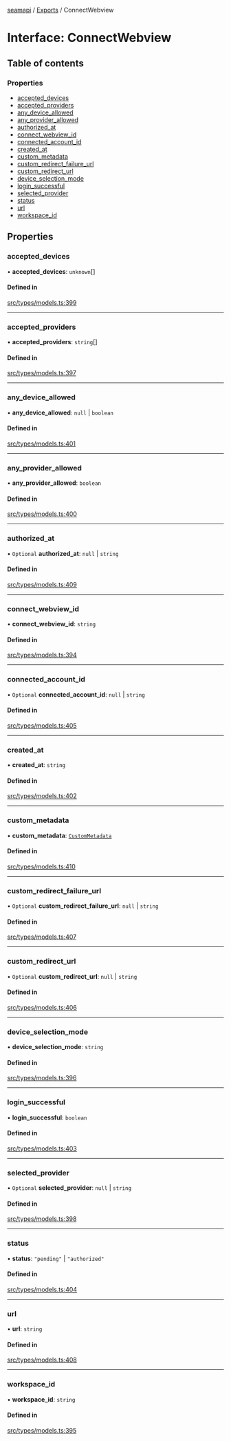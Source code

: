 [seamapi](../README.md) / [Exports](../modules.md) / ConnectWebview

# Interface: ConnectWebview

## Table of contents

### Properties

- [accepted\_devices](ConnectWebview.md#accepted_devices)
- [accepted\_providers](ConnectWebview.md#accepted_providers)
- [any\_device\_allowed](ConnectWebview.md#any_device_allowed)
- [any\_provider\_allowed](ConnectWebview.md#any_provider_allowed)
- [authorized\_at](ConnectWebview.md#authorized_at)
- [connect\_webview\_id](ConnectWebview.md#connect_webview_id)
- [connected\_account\_id](ConnectWebview.md#connected_account_id)
- [created\_at](ConnectWebview.md#created_at)
- [custom\_metadata](ConnectWebview.md#custom_metadata)
- [custom\_redirect\_failure\_url](ConnectWebview.md#custom_redirect_failure_url)
- [custom\_redirect\_url](ConnectWebview.md#custom_redirect_url)
- [device\_selection\_mode](ConnectWebview.md#device_selection_mode)
- [login\_successful](ConnectWebview.md#login_successful)
- [selected\_provider](ConnectWebview.md#selected_provider)
- [status](ConnectWebview.md#status)
- [url](ConnectWebview.md#url)
- [workspace\_id](ConnectWebview.md#workspace_id)

## Properties

### accepted\_devices

• **accepted\_devices**: `unknown`[]

#### Defined in

[src/types/models.ts:399](https://github.com/seamapi/javascript/blob/main/src/types/models.ts#L399)

___

### accepted\_providers

• **accepted\_providers**: `string`[]

#### Defined in

[src/types/models.ts:397](https://github.com/seamapi/javascript/blob/main/src/types/models.ts#L397)

___

### any\_device\_allowed

• **any\_device\_allowed**: ``null`` \| `boolean`

#### Defined in

[src/types/models.ts:401](https://github.com/seamapi/javascript/blob/main/src/types/models.ts#L401)

___

### any\_provider\_allowed

• **any\_provider\_allowed**: `boolean`

#### Defined in

[src/types/models.ts:400](https://github.com/seamapi/javascript/blob/main/src/types/models.ts#L400)

___

### authorized\_at

• `Optional` **authorized\_at**: ``null`` \| `string`

#### Defined in

[src/types/models.ts:409](https://github.com/seamapi/javascript/blob/main/src/types/models.ts#L409)

___

### connect\_webview\_id

• **connect\_webview\_id**: `string`

#### Defined in

[src/types/models.ts:394](https://github.com/seamapi/javascript/blob/main/src/types/models.ts#L394)

___

### connected\_account\_id

• `Optional` **connected\_account\_id**: ``null`` \| `string`

#### Defined in

[src/types/models.ts:405](https://github.com/seamapi/javascript/blob/main/src/types/models.ts#L405)

___

### created\_at

• **created\_at**: `string`

#### Defined in

[src/types/models.ts:402](https://github.com/seamapi/javascript/blob/main/src/types/models.ts#L402)

___

### custom\_metadata

• **custom\_metadata**: [`CustomMetadata`](../modules.md#custommetadata)

#### Defined in

[src/types/models.ts:410](https://github.com/seamapi/javascript/blob/main/src/types/models.ts#L410)

___

### custom\_redirect\_failure\_url

• `Optional` **custom\_redirect\_failure\_url**: ``null`` \| `string`

#### Defined in

[src/types/models.ts:407](https://github.com/seamapi/javascript/blob/main/src/types/models.ts#L407)

___

### custom\_redirect\_url

• `Optional` **custom\_redirect\_url**: ``null`` \| `string`

#### Defined in

[src/types/models.ts:406](https://github.com/seamapi/javascript/blob/main/src/types/models.ts#L406)

___

### device\_selection\_mode

• **device\_selection\_mode**: `string`

#### Defined in

[src/types/models.ts:396](https://github.com/seamapi/javascript/blob/main/src/types/models.ts#L396)

___

### login\_successful

• **login\_successful**: `boolean`

#### Defined in

[src/types/models.ts:403](https://github.com/seamapi/javascript/blob/main/src/types/models.ts#L403)

___

### selected\_provider

• `Optional` **selected\_provider**: ``null`` \| `string`

#### Defined in

[src/types/models.ts:398](https://github.com/seamapi/javascript/blob/main/src/types/models.ts#L398)

___

### status

• **status**: ``"pending"`` \| ``"authorized"``

#### Defined in

[src/types/models.ts:404](https://github.com/seamapi/javascript/blob/main/src/types/models.ts#L404)

___

### url

• **url**: `string`

#### Defined in

[src/types/models.ts:408](https://github.com/seamapi/javascript/blob/main/src/types/models.ts#L408)

___

### workspace\_id

• **workspace\_id**: `string`

#### Defined in

[src/types/models.ts:395](https://github.com/seamapi/javascript/blob/main/src/types/models.ts#L395)
